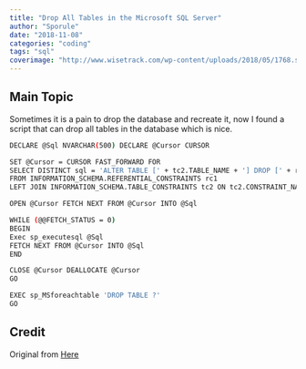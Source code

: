 ```yaml
---
title: "Drop All Tables in the Microsoft SQL Server"
author: "Sporule"
date: "2018-11-08"
categories: "coding"
tags: "sql"
coverimage: "http://www.wisetrack.com/wp-content/uploads/2018/05/1768.sql_logo.png"
---
```


## Main Topic

Sometimes it is a pain to drop the database and recreate it, now I found a script that can drop all tables in the database which is nice.

```bash
DECLARE @Sql NVARCHAR(500) DECLARE @Cursor CURSOR

SET @Cursor = CURSOR FAST_FORWARD FOR
SELECT DISTINCT sql = 'ALTER TABLE [' + tc2.TABLE_NAME + '] DROP [' + rc1.CONSTRAINT_NAME + ']'
FROM INFORMATION_SCHEMA.REFERENTIAL_CONSTRAINTS rc1
LEFT JOIN INFORMATION_SCHEMA.TABLE_CONSTRAINTS tc2 ON tc2.CONSTRAINT_NAME =rc1.CONSTRAINT_NAME

OPEN @Cursor FETCH NEXT FROM @Cursor INTO @Sql

WHILE (@@FETCH_STATUS = 0)
BEGIN
Exec sp_executesql @Sql
FETCH NEXT FROM @Cursor INTO @Sql
END

CLOSE @Cursor DEALLOCATE @Cursor
GO

EXEC sp_MSforeachtable 'DROP TABLE ?'
GO
```

## Credit

Original from [Here](https://social.msdn.microsoft.com/Forums/sqlserver/en-US/a512be8a-376f-4fc9-8243-78dbdbe59e55/how-to-deletedrop-all-the-tables-from-sql-server-database-without-using-enterprise-manager?forum=transactsql)

